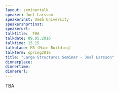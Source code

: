 ```yaml
---
layout: seminartalk
speaker: Joel Larsson
speakerinst: Umeå University
speakershortinst: 
speakerurl: 
talktitle:  TBA
talkdate: 09.05.2016
talktime: 15.15
talkplace: M3 (Main Building)
talkterm: spring2016
title: "Large Structures Seminar - Joel Larsson"
dinnerplace: 
dinnertime: 
dinnerurl: 
---
```

TBA
